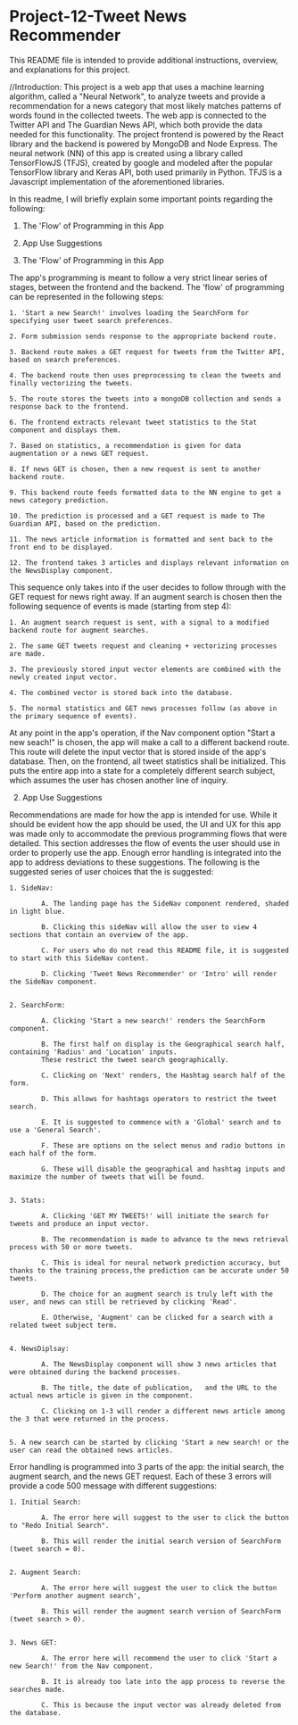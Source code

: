 # Project-12-Tweet News Recommender

This README file is intended to provide additional instructions, overview, and explanations for this project.  

//Introduction: 
  This project is a web app that uses a machine learning algorithm, called a "Neural Network", to analyze tweets and provide a recommendation
for a news category that most likely matches patterns of words found in the collected tweets.  The web app is connected to the Twitter API and 
The Guardian News API, which both provide the data needed for this functionality.  The project frontend is powered by the React library and the 
backend is powered by MongoDB and Node Express.  The neural network (NN) of this app is created using a library called TensorFlowJS (TFJS), created by google and modeled after the popular TensorFlow library and Keras API, both used primarily in Python.  TFJS is a Javascript implementation of the aforementioned libraries. 

In this readme, I will briefly explain some important points regarding the following: 

  1. The 'Flow' of Programming in this App
  2. App Use Suggestions



1. The 'Flow' of Programming in this App

The app's programming is meant to follow a very strict linear series of stages, between the frontend and the backend.  The 'flow' of programming can be represented in the following steps: 


    1. 'Start a new Search!' involves loading the SearchForm for specifying user tweet search preferences.  

    2. Form submission sends response to the appropriate backend route. 

    3. Backend route makes a GET request for tweets from the Twitter API, based on search preferences.  

    4. The backend route then uses preprocessing to clean the tweets and finally vectorizing the tweets. 

    5. The route stores the tweets into a mongoDB collection and sends a response back to the frontend. 

    6. The frontend extracts relevant tweet statistics to the Stat component and displays them. 

    7. Based on statistics, a recommendation is given for data augmentation or a news GET request. 

    8. If news GET is chosen, then a new request is sent to another backend route. 

    9. This backend route feeds formatted data to the NN engine to get a news category prediction. 

    10. The prediction is processed and a GET request is made to The Guardian API, based on the prediction. 

    11. The news article information is formatted and sent back to the front end to be displayed. 

    12. The frontend takes 3 articles and displays relevant information on the NewsDisplay component. 


This sequence only takes into if the user decides to follow through with the GET request for news right away.  If an augment search is chosen then the following sequence of events is made (starting from step 4): 

    1. An augment search request is sent, with a signal to a modified backend route for augment searches. 

    2. The same GET tweets request and cleaning + vectorizing processes are made. 

    3. The previously stored input vector elements are combined with the newly created input vector.  

    4. The combined vector is stored back into the database.   

    5. The normal statistics and GET news processes follow (as above in the primary sequence of events). 


At any point in the app's operation, if the Nav component option "Start a new seach!" is chosen, the app will make a call to a different backend route. This route will delete the input vector that is stored inside of the app's database.  Then, on the frontend, all tweet statistics shall be initialized.  This puts the entire app into a state for a completely different search subject, which assumes the user has chosen another line of inquiry.  



2. App Use Suggestions


  Recommendations are made for how the app is intended for use.  While it should be evident how the app should be used, the UI and UX for this
app was made only to accommodate the previous programming flows that were detailed.  This section addresses the flow of events the user should use in order to properly use the app.  Enough error handling is integrated into the app to address deviations to these suggestions.  The following is the suggested series of user choices that the is suggested: 


    1. SideNav: 
    
            A. The landing page has the SideNav component rendered, shaded in light blue.  
            
            B. Clicking this sideNav will allow the user to view 4 sections that contain an overview of the app.    
            
            C. For users who do not read this README file, it is suggested to start with this SideNav content.  
            
            D. Clicking 'Tweet News Recommender' or 'Intro' will render the SideNav component. 

    
    2. SearchForm: 
    
            A. Clicking 'Start a new search!' renders the SearchForm component.  
            
            B. The first half on display is the Geographical search half, containing 'Radius' and 'Location' inputs.
            These restrict the tweet search geographically. 
            
            C. Clicking on 'Next' renders, the Hashtag search half of the form.  
            
            D. This allows for hashtags operators to restrict the tweet search.  
            
            E. It is suggested to commence with a 'Global' search and to use a 'General Search'. 
            
            F. These are options on the select menus and radio buttons in each half of the form.  
            
            G. These will disable the geographical and hashtag inputs and maximize the number of tweets that will be found.  


    3. Stats: 
    
            A. Clicking 'GET MY TWEETS!' will initiate the search for tweets and produce an input vector.  
            
            B. The recommendation is made to advance to the news retrieval process with 50 or more tweets.  
            
            C. This is ideal for neural network prediction accuracy, but thanks to the training process,the prediction can be accurate under 50 tweets.  
            
            D. The choice for an augment search is truly left with the user, and news can still be retrieved by clicking 'Read'.  
            
            E. Otherwise, 'Augment' can be clicked for a search with a related tweet subject term. 

    
    4. NewsDiplsay: 
    
            A. The NewsDisplay component will show 3 news articles that were obtained during the backend processes.  
            
            B. The title, the date of publication,   and the URL to the actual news article is given in the component.  
            
            C. Clicking on 1-3 will render a different news article among the 3 that were returned in the process.  

    
    5. A new search can be started by clicking 'Start a new search! or the user can read the obtained news articles. 


  Error handling is programmed into 3 parts of the app: the initial search, the augment search, and the news GET request.  Each of these 3 errors will provide a code 500 message with different suggestions: 


    1. Initial Search: 
            
            A. The error here will suggest to the user to click the button to "Redo Initial Search".  
            
            B. This will render the initial search version of SearchForm (tweet search = 0).   

    
    2. Augment Search: 
    
            A. The error here will suggest the user to click the button 'Perform another augment search', 
            
            B. This will render the augment search version of SearchForm (tweet search > 0). 


    3. News GET: 
    
            A. The error here will recommend the user to click 'Start a new Search!' from the Nav component.  
            
            B. It is already too late into the app process to reverse the searches made.  
            
            C. This is because the input vector was already deleted from the database. 